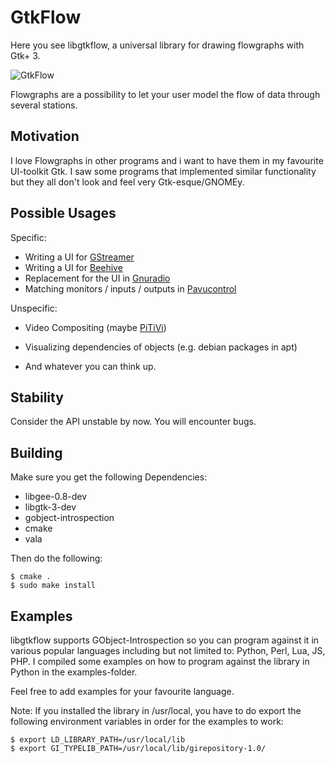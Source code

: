 GtkFlow
=======

Here you see libgtkflow, a universal library for drawing flowgraphs with
Gtk+ 3.

![GtkFlow](https://i.imgur.com/BWcXGkV.png)

Flowgraphs are a possibility to let your user model the flow of data through
several stations.

Motivation
----------

I love Flowgraphs in other programs and i want to have them in my favourite
UI-toolkit Gtk. I saw some programs that implemented similar functionality
but they all don't look and feel very Gtk-esque/GNOMEy.

Possible Usages
---------------

Specific:

  * Writing a UI for [GStreamer](http://gstreamer.org)
  * Writing a UI for [Beehive](https://github.com/muesli/beehive)
  * Replacement for the UI in [Gnuradio](http://gnuradio.org)
  * Matching monitors / inputs / outputs in [Pavucontrol](http://freedesktop.org/software/pulseaudio/pavucontrol/)

Unspecific:

  * Video Compositing (maybe [PiTiVi](http://www.pitivi.org))
  * Visualizing dependencies of objects (e.g. debian packages in apt)

  * And whatever you can think up.

Stability
-------------

Consider the API unstable by now.
You will encounter bugs.

Building
--------

Make sure you get the following Dependencies:

  * libgee-0.8-dev
  * libgtk-3-dev
  * gobject-introspection
  * cmake
  * vala

Then do the following:

```
$ cmake .
$ sudo make install
```

Examples
--------

libgtkflow supports GObject-Introspection so you can program against it in various
popular languages including but not limited to: Python, Perl, Lua, JS, PHP.
I compiled some examples on how to program against the library in Python in the examples-folder.

Feel free to add examples for your favourite language.

Note: If you installed the library in /usr/local, you have to do export the following
environment variables in order for the examples to work:

```
$ export LD_LIBRARY_PATH=/usr/local/lib 
$ export GI_TYPELIB_PATH=/usr/local/lib/girepository-1.0/
```
